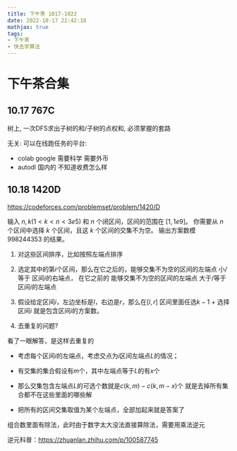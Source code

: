 ```yaml
---
title: 下午茶 1017-1022
date: 2022-10-17 22:42:18
mathjax: true
tags:
- 下午茶
- 快去学算法
---
```


<!-- more -->

# 下午茶合集

## 10.17 767C

树上, 一次DFS求出子树的和/子树的点权和, 必须掌握的套路

无关: 可以在线跑任务的平台: 
- colab google 需要科学 需要外币
- autodl 国内的 不知道收费怎么样

## 10.18 1420D

https://codeforces.com/problemset/problem/1420/D

输入 $n, k(1\lt k \lt n \lt 3e5)$ 和 $n$ 个闭区间，区间的范围在 $[1,1e9]$。
你需要从 $n$ 个区间中选择 $k$ 个区间，且这 $k$ 个区间的交集不为空。
输出方案数模 $998244353$ 的结果。

1. 对这些区间排序，比如按照左端点排序

2. 选定其中的第$i$个区间，那么在它之后的，能够交集不为空的区间的左端点 小/等于 区间$i$的右端点， 在它之前的 能够交集不为空的区间的左端点 大于/等于 区间$i$的左端点

3. 假设给定区间$i$，左边坐标是$l$，右边是$r$，那么在$[l, r]$ 区间里面任选$k - 1$ + 选择区间$i$ 就是包含区间$i$的方案数。

4. 去重复的问题? 

看了一眼解答，是这样去重复的

- 考虑每个区间$i$的左端点，考虑交点为$i$区间左端点$L$的情况；

- 有交集的集合假设有$m$个，其中左端点等于$L$的有$x$个

- 那么交集包含左端点$L$的可选个数就是$c(k,m) - c(k,m - x)$个 就是去掉所有集合都不在这些里面的哪些解

- 把所有的区间交集取值为某个左端点，全部加起来就是答案了

组合数里面有除法，此时由于数字太大没法直接算除法，需要用乘法逆元

逆元科普：https://zhuanlan.zhihu.com/p/100587745

